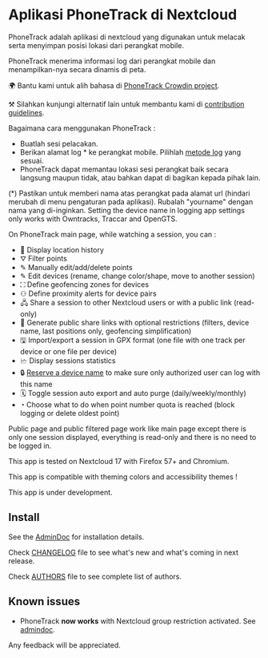 # Aplikasi PhoneTrack di Nextcloud

PhoneTrack adalah aplikasi di nextcloud yang digunakan untuk melacak serta menyimpan posisi lokasi dari perangkat mobile.

PhoneTrack menerima informasi log dari perangkat mobile dan menampilkan-nya secara dinamis di peta.

🌍 Bantu kami untuk alih bahasa di [PhoneTrack Crowdin project](https://crowdin.com/project/phonetrack).

⚒ Silahkan kunjungi alternatif lain untuk membantu kami di [contribution guidelines](https://gitlab.com/eneiluj/phonetrack-oc/blob/master/CONTRIBUTING.md).

Bagaimana cara menggunakan PhoneTrack :

* Buatlah sesi pelacakan.
* Berikan alamat log \* ke perangkat mobile. Pilihlah [metode log](https://gitlab.com/eneiluj/phonetrack-oc/wikis/userdoc#logging-methods) yang sesuai.
* PhoneTrack dapat memantau lokasi sesi perangkat baik secara langsung maupun tidak, atau bahkan dapat di bagikan kepada pihak lain.

(\*) Pastikan untuk memberi nama atas perangkat pada alamat url (hindari merubah di menu pengaturan pada aplikasi). Rubalah "yourname" dengan nama yang di-inginkan. Setting the device name in logging app settings only works with Owntracks, Traccar and OpenGTS.

On PhoneTrack main page, while watching a session, you can :

* 📍 Display location history
* ⛛ Filter points
* ✎ Manually edit/add/delete points
* ✎ Edit devices (rename, change color/shape, move to another session)
* ⛶ Define geofencing zones for devices
* ⚇ Define proximity alerts for device pairs
* 🖧 Share a session to other Nextcloud users or with a public link (read-only)
* 🔗 Generate public share links with optional restrictions (filters, device name, last positions only, geofencing simplification)
* 🖫 Import/export a session in GPX format (one file with one track per device or one file per device)
* 🗠 Display sessions statistics
* 🔒 [Reserve a device name](https://gitlab.com/eneiluj/phonetrack-oc/wikis/userdoc#device-name-reservation) to make sure only authorized user can log with this name
* 🗓 Toggle session auto export and auto purge (daily/weekly/monthly)
* ◔ Choose what to do when point number quota is reached (block logging or delete oldest point)

Public page and public filtered page work like main page except there is only one session displayed, everything is read-only and there is no need to be logged in.

This app is tested on Nextcloud 17 with Firefox 57+ and Chromium.

This app is compatible with theming colors and accessibility themes !

This app is under development.

## Install

See the [AdminDoc](https://gitlab.com/eneiluj/phonetrack-oc/wikis/admindoc) for installation details.

Check [CHANGELOG](https://gitlab.com/eneiluj/phonetrack-oc/blob/master/CHANGELOG.md#change-log) file to see what's new and what's coming in next release.

Check [AUTHORS](https://gitlab.com/eneiluj/phonetrack-oc/blob/master/AUTHORS.md#authors) file to see complete list of authors.

## Known issues

* PhoneTrack **now works** with Nextcloud group restriction activated. See [admindoc](https://gitlab.com/eneiluj/phonetrack-oc/wikis/admindoc#issue-with-phonetrack-restricted-to-some-groups-in-nextcloud).

Any feedback will be appreciated.